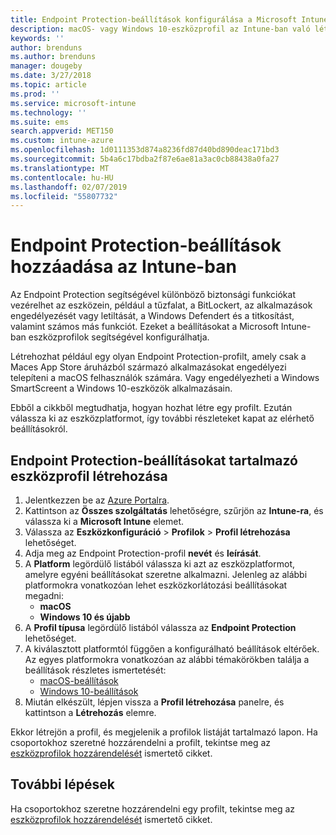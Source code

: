 ```yaml
---
title: Endpoint Protection-beállítások konfigurálása a Microsoft Intune-ban – Azure | Microsoft Docs
description: macOS- vagy Windows 10-eszközprofil az Intune-ban való létrehozásakor létrehozhat Endpoint Protection-beállításokat is.
keywords: ''
author: brenduns
ms.author: brenduns
manager: dougeby
ms.date: 3/27/2018
ms.topic: article
ms.prod: ''
ms.service: microsoft-intune
ms.technology: ''
ms.suite: ems
search.appverid: MET150
ms.custom: intune-azure
ms.openlocfilehash: 1d0111353d874a8236fd87d40bd890deac171bd3
ms.sourcegitcommit: 5b4a6c17bdba2f87e6ae81a3ac0cb88438a0fa27
ms.translationtype: MT
ms.contentlocale: hu-HU
ms.lasthandoff: 02/07/2019
ms.locfileid: "55807732"
---
```

# <a name="add-endpoint-protection-settings-in-intune"></a>Endpoint Protection-beállítások hozzáadása az Intune-ban

Az Endpoint Protection segítségével különböző biztonsági funkciókat vezérelhet az eszközein, például a tűzfalat, a BitLockert, az alkalmazások engedélyezését vagy letiltását, a Windows Defendert és a titkosítást, valamint számos más funkciót. Ezeket a beállításokat a Microsoft Intune-ban eszközprofilok segítségével konfigurálhatja.

Létrehozhat például egy olyan Endpoint Protection-profilt, amely csak a Maces App Store áruházból származó alkalmazásokat engedélyezi telepíteni a macOS felhasználók számára. Vagy engedélyezheti a Windows SmartScreent a Windows 10-eszközök alkalmazásain.

Ebből a cikkből megtudhatja, hogyan hozhat létre egy profilt. Ezután válassza ki az eszközplatformot, így további részleteket kapat az elérhető beállításokról.

## <a name="create-a-device-profile-containing-endpoint-protection-settings"></a>Endpoint Protection-beállításokat tartalmazó eszközprofil létrehozása

1. Jelentkezzen be az [Azure Portalra](https://portal.azure.com).
2. Kattintson az **Összes szolgáltatás** lehetőségre, szűrjön az **Intune-ra**, és válassza ki a **Microsoft Intune** elemet.
3. Válassza az **Eszközkonfiguráció** > **Profilok** > **Profil létrehozása** lehetőséget.
4. Adja meg az Endpoint Protection-profil **nevét** és **leírását**.
5. A **Platform** legördülő listából válassza ki azt az eszközplatformot, amelyre egyéni beállításokat szeretne alkalmazni. Jelenleg az alábbi platformokra vonatkozóan lehet eszközkorlátozási beállításokat megadni:
   - **macOS**
   - **Windows 10 és újabb**
6. A **Profil típusa** legördülő listából válassza az **Endpoint Protection** lehetőséget. 
7. A kiválasztott platformtól függően a konfigurálható beállítások eltérőek. Az egyes platformokra vonatkozóan az alábbi témakörökben találja a beállítások részletes ismertetését:
   - [macOS-beállítások](endpoint-protection-macos.md)
   - [Windows 10-beállítások](endpoint-protection-windows-10.md)
8. Miután elkészült, lépjen vissza a **Profil létrehozása** panelre, és kattintson a **Létrehozás** elemre.

Ekkor létrejön a profil, és megjelenik a profilok listáját tartalmazó lapon. Ha csoportokhoz szeretné hozzárendelni a profilt, tekintse meg az [eszközprofilok hozzárendelését](device-profile-assign.md) ismertető cikket.

## <a name="next-steps"></a>További lépések
Ha csoportokhoz szeretne hozzárendelni egy profilt, tekintse meg az [eszközprofilok hozzárendelését](device-profile-assign.md) ismertető cikket.
